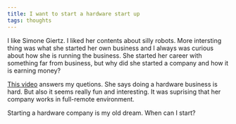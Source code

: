 ```yaml
---
title: I want to start a hardware start up
tags: thoughts
---
```


I like Simone Giertz. I liked her contents about silly robots. More intersting thing was what she started her own business and I always was curious about how she is running the business.
She started her career with something far from business, but why did she started a company and how it is earning money?

[This video](https://youtu.be/iEAShZ8TJCs?si=YOPwBDR_-IWPbaKf) answers my quetions. She says doing a hardware business is hard. But also it seems really fun and interesting.
It was suprising that her company works in full-remote environment.

Starting a hardware company is my old dream. When can I start?
